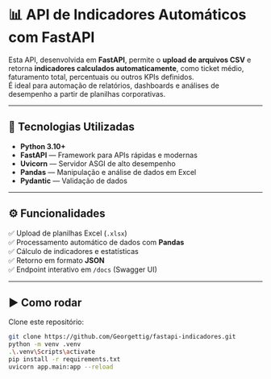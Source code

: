 # 📊 API de Indicadores Automáticos com FastAPI

Esta API, desenvolvida em **FastAPI**, permite o **upload de arquivos CSV** e retorna **indicadores calculados automaticamente**, como ticket médio, faturamento total, percentuais ou outros KPIs definidos.  
É ideal para automação de relatórios, dashboards e análises de desempenho a partir de planilhas corporativas.

---

## 🚀 Tecnologias Utilizadas

- **Python 3.10+**
- **FastAPI** — Framework para APIs rápidas e modernas
- **Uvicorn** — Servidor ASGI de alto desempenho
- **Pandas** — Manipulação e análise de dados em Excel
- **Pydantic** — Validação de dados

---

## ⚙️ Funcionalidades

✅ Upload de planilhas Excel (`.xlsx`)  
✅ Processamento automático de dados com **Pandas**  
✅ Cálculo de indicadores e estatísticas  
✅ Retorno em formato **JSON**  
✅ Endpoint interativo em `/docs` (Swagger UI)  

---

## ▶️ Como rodar
Clone este repositório:
```bash
git clone https://github.com/Georgettig/fastapi-indicadores.git
python -m venv .venv
.\.venv\Scripts\activate
pip install -r requirements.txt
uvicorn app.main:app --reload


